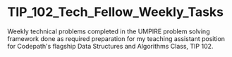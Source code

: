 # TIP_102_Tech_Fellow_Weekly_Tasks
Weekly technical problems completed in the UMPIRE problem solving framework done as required preparation for my teaching assistant position for Codepath's flagship Data Structures and Algorithms Class, TIP 102.
